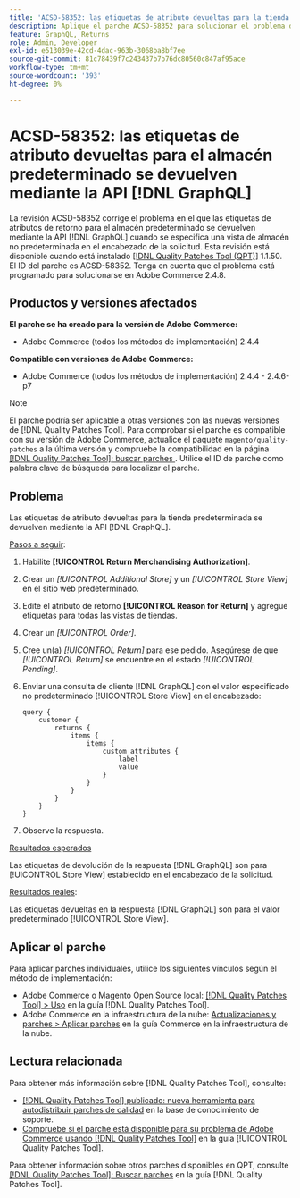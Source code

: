 ```yaml
---
title: 'ACSD-58352: las etiquetas de atributo devueltas para la tienda predeterminada se devuelven mediante la API  [!DNL GraphQL] API'
description: Aplique el parche ACSD-58352 para solucionar el problema de Adobe Commerce donde las etiquetas de atributos de devolución para el almacén predeterminado se devuelven mediante la API  [!DNL GraphQL]  cuando se especifica una vista de almacén no predeterminada en el encabezado de la solicitud.
feature: GraphQL, Returns
role: Admin, Developer
exl-id: e513039e-42cd-4dac-963b-3068ba8bf7ee
source-git-commit: 81c78439f7c243437b7b76dc80560c847af95ace
workflow-type: tm+mt
source-wordcount: '393'
ht-degree: 0%

---
```


# ACSD-58352: las etiquetas de atributo devueltas para el almacén predeterminado se devuelven mediante la API [!DNL GraphQL]

La revisión ACSD-58352 corrige el problema en el que las etiquetas de atributos de retorno para el almacén predeterminado se devuelven mediante la API [!DNL GraphQL] cuando se especifica una vista de almacén no predeterminada en el encabezado de la solicitud. Esta revisión está disponible cuando está instalado [[!DNL Quality Patches Tool (QPT)]](https://experienceleague.adobe.com/es/docs/commerce-knowledge-base/kb/announcements/commerce-announcements/magento-quality-patches-released-new-tool-to-self-serve-quality-patches) 1.1.50. El ID del parche es ACSD-58352. Tenga en cuenta que el problema está programado para solucionarse en Adobe Commerce 2.4.8.

## Productos y versiones afectados

**El parche se ha creado para la versión de Adobe Commerce:**

* Adobe Commerce (todos los métodos de implementación) 2.4.4

**Compatible con versiones de Adobe Commerce:**

* Adobe Commerce (todos los métodos de implementación) 2.4.4 - 2.4.6-p7

>[!NOTE]
>
>El parche podría ser aplicable a otras versiones con las nuevas versiones de [!DNL Quality Patches Tool]. Para comprobar si el parche es compatible con su versión de Adobe Commerce, actualice el paquete `magento/quality-patches` a la última versión y compruebe la compatibilidad en la página [[!DNL Quality Patches Tool]: buscar parches ](https://experienceleague.adobe.com/tools/commerce-quality-patches/index.html?lang=es). Utilice el ID de parche como palabra clave de búsqueda para localizar el parche.

## Problema

Las etiquetas de atributo devueltas para la tienda predeterminada se devuelven mediante la API [!DNL GraphQL].

<u>Pasos a seguir</u>:

1. Habilite **[!UICONTROL Return Merchandising Authorization]**.
1. Crear un *[!UICONTROL Additional Store]* y un *[!UICONTROL Store View]* en el sitio web predeterminado.
1. Edite el atributo de retorno **[!UICONTROL Reason for Return]** y agregue etiquetas para todas las vistas de tiendas.
1. Crear un *[!UICONTROL Order]*.
1. Cree un(a) *[!UICONTROL Return]* para ese pedido. Asegúrese de que *[!UICONTROL Return]* se encuentre en el estado *[!UICONTROL Pending]*.
1. Enviar una consulta de cliente [!DNL GraphQL] con el valor especificado no predeterminado [!UICONTROL Store View] en el encabezado:

   ```
   query {
       customer {
           returns {
               items {
                   items {
                       custom_attributes {
                           label
                           value
                       }
                   }
               }
           }
       }
   }
   ```

1. Observe la respuesta.

<u>Resultados esperados</u>

Las etiquetas de devolución de la respuesta [!DNL GraphQL] son para [!UICONTROL Store View] establecido en el encabezado de la solicitud.

<u>Resultados reales</u>:

Las etiquetas devueltas en la respuesta [!DNL GraphQL] son para el valor predeterminado [!UICONTROL Store View].

## Aplicar el parche

Para aplicar parches individuales, utilice los siguientes vínculos según el método de implementación:

* Adobe Commerce o Magento Open Source local: [[!DNL Quality Patches Tool] > Uso](/help/tools/quality-patches-tool/usage.md) en la guía [!DNL Quality Patches Tool].
* Adobe Commerce en la infraestructura de la nube: [Actualizaciones y parches > Aplicar parches](https://experienceleague.adobe.com/docs/commerce-cloud-service/user-guide/develop/upgrade/apply-patches.html?lang=es) en la guía Commerce en la infraestructura de la nube.

## Lectura relacionada

Para obtener más información sobre [!DNL Quality Patches Tool], consulte:

* [[!DNL Quality Patches Tool] publicado: nueva herramienta para autodistribuir parches de calidad](https://experienceleague.adobe.com/es/docs/commerce-knowledge-base/kb/announcements/commerce-announcements/magento-quality-patches-released-new-tool-to-self-serve-quality-patches) en la base de conocimiento de soporte.
* [Compruebe si el parche está disponible para su problema de Adobe Commerce usando [!DNL Quality Patches Tool]](/help/tools/quality-patches-tool/patches-available-in-qpt/check-patch-for-magento-issue-with-magento-quality-patches.md) en la guía [!UICONTROL Quality Patches Tool].


Para obtener información sobre otros parches disponibles en QPT, consulte [[!DNL Quality Patches Tool]: Buscar parches](https://experienceleague.adobe.com/tools/commerce-quality-patches/index.html?lang=es) en la guía [!DNL Quality Patches Tool].
